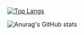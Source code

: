 ### 

[![Top Langs](https://github-readme-stats.vercel.app/api/top-langs/?username=kobayshitaichi&layout=compact&theme=onedark
)](https://github.com/anuraghazra/github-readme-stats)

![Anurag's GitHub stats](https://github-readme-stats.vercel.app/api?username=kobayshitaichi&layout=compact&theme=onedark)

